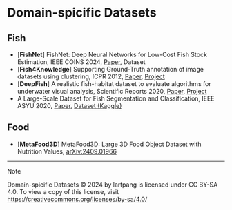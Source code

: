 # Domain-spicific Datasets

## Fish

- [**FishNet**] FishNet: Deep Neural Networks for Low-Cost Fish Stock Estimation, IEEE COINS 2024, [Paper](https://arxiv.org/pdf/2403.10916), Dataset
- [**Fish4Knowledge**] Supporting Ground-Truth annotation of image datasets using clustering, ICPR 2012, [Paper](https://ieeexplore.ieee.org/document/6460437), [Project](https://groups.inf.ed.ac.uk/vision/DATASETS/FISH4KNOWLEDGE/WEBSITE/GROUNDTRUTH/RECOG/)
- [**DeepFish**] A realistic fish-habitat dataset to evaluate algorithms for underwater visual analysis, Scientific Reports 2020, [Paper](https://doi.org/10.1038/s41598-020-71639-x), [Project](https://alzayats.github.io/DeepFish/)
- A Large-Scale Dataset for Fish Segmentation and Classification, IEEE ASYU 2020, [Paper](https://ieeexplore.ieee.org/abstract/document/9259867), [Dataset (Kaggle)](https://www.kaggle.com/datasets/crowww/a-large-scale-fish-dataset)

## Food

- [**MetaFood3D**] MetaFood3D: Large 3D Food Object Dataset with Nutrition Values, [arXiv:2409.01966](https://arxiv.org/abs/2409.01966)

---

> [!NOTE]
>
> Domain-spicific Datasets © 2024 by lartpang is licensed under CC BY-SA 4.0. To view a copy of this license, visit https://creativecommons.org/licenses/by-sa/4.0/
